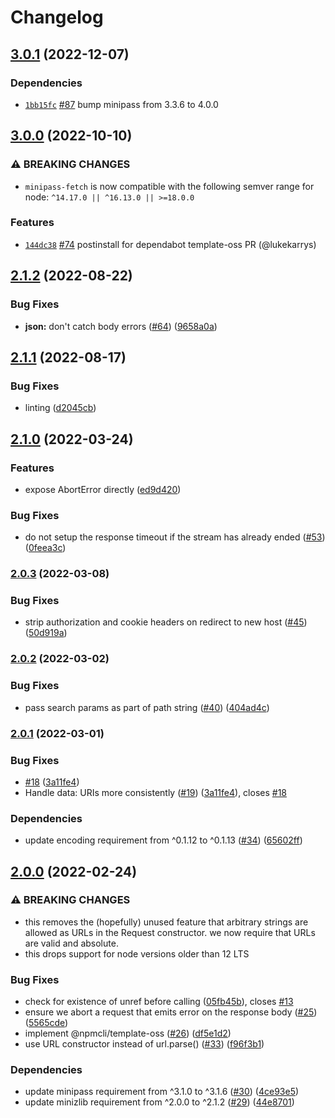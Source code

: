 # Changelog

## [3.0.1](https://github.com/npm/minipass-fetch/compare/v3.0.0...v3.0.1) (2022-12-07)

### Dependencies

* [`1bb15fc`](https://github.com/npm/minipass-fetch/commit/1bb15fc33e873a29adb02149ee017b2c25c8a831) [#87](https://github.com/npm/minipass-fetch/pull/87) bump minipass from 3.3.6 to 4.0.0

## [3.0.0](https://github.com/npm/minipass-fetch/compare/v2.1.2...v3.0.0) (2022-10-10)

### ⚠️ BREAKING CHANGES

* `minipass-fetch` is now compatible with the following semver range for node: `^14.17.0 || ^16.13.0 || >=18.0.0`

### Features

* [`144dc38`](https://github.com/npm/minipass-fetch/commit/144dc38eb2e3be72ed916d426fc0063bd6cfacd4) [#74](https://github.com/npm/minipass-fetch/pull/74) postinstall for dependabot template-oss PR (@lukekarrys)

## [2.1.2](https://github.com/npm/minipass-fetch/compare/v2.1.1...v2.1.2) (2022-08-22)


### Bug Fixes

* **json:** don't catch body errors ([#64](https://github.com/npm/minipass-fetch/issues/64)) ([9658a0a](https://github.com/npm/minipass-fetch/commit/9658a0a60349b38e62011a22ab6e9079c4319e98))

## [2.1.1](https://github.com/npm/minipass-fetch/compare/v2.1.0...v2.1.1) (2022-08-17)


### Bug Fixes

* linting ([d2045cb](https://github.com/npm/minipass-fetch/commit/d2045cb25afb77e8c8f5c7551209922a16d5b215))

## [2.1.0](https://github.com/npm/minipass-fetch/compare/v2.0.3...v2.1.0) (2022-03-24)


### Features

* expose AbortError directly ([ed9d420](https://github.com/npm/minipass-fetch/commit/ed9d42026676a32e126e867186e2578e78e963f4))


### Bug Fixes

* do not setup the response timeout if the stream has already ended ([#53](https://github.com/npm/minipass-fetch/issues/53)) ([0feea3c](https://github.com/npm/minipass-fetch/commit/0feea3cf399b6a1888f3cf3292a12675c2306b4d))

### [2.0.3](https://www.github.com/npm/minipass-fetch/compare/v2.0.2...v2.0.3) (2022-03-08)


### Bug Fixes

* strip authorization and cookie headers on redirect to new host ([#45](https://www.github.com/npm/minipass-fetch/issues/45)) ([50d919a](https://www.github.com/npm/minipass-fetch/commit/50d919aafce3b95a8237a6e2dc93ae7e4215650f))

### [2.0.2](https://www.github.com/npm/minipass-fetch/compare/v2.0.1...v2.0.2) (2022-03-02)


### Bug Fixes

* pass search params as part of path string ([#40](https://www.github.com/npm/minipass-fetch/issues/40)) ([404ad4c](https://www.github.com/npm/minipass-fetch/commit/404ad4cf1a2c21563205bee21ca1ef785b31c72f))

### [2.0.1](https://www.github.com/npm/minipass-fetch/compare/v2.0.0...v2.0.1) (2022-03-01)


### Bug Fixes

* [#18](https://www.github.com/npm/minipass-fetch/issues/18) ([3a11fe4](https://www.github.com/npm/minipass-fetch/commit/3a11fe4c18587b61d4e212d332338bd3427f5894))
* Handle data: URIs more consistently ([#19](https://www.github.com/npm/minipass-fetch/issues/19)) ([3a11fe4](https://www.github.com/npm/minipass-fetch/commit/3a11fe4c18587b61d4e212d332338bd3427f5894)), closes [#18](https://www.github.com/npm/minipass-fetch/issues/18)


### Dependencies

* update encoding requirement from ^0.1.12 to ^0.1.13 ([#34](https://www.github.com/npm/minipass-fetch/issues/34)) ([65602ff](https://www.github.com/npm/minipass-fetch/commit/65602ffed38947efb13e907a165ebde22423cac9))

## [2.0.0](https://www.github.com/npm/minipass-fetch/compare/v1.4.1...v2.0.0) (2022-02-24)


### ⚠ BREAKING CHANGES

* this removes the (hopefully) unused feature that arbitrary strings are allowed as URLs in the Request constructor. we now require that URLs are valid and absolute.
* this drops support for node versions older than 12 LTS

### Bug Fixes

* check for existence of unref before calling ([05fb45b](https://www.github.com/npm/minipass-fetch/commit/05fb45b2289045899b8e762e0f16ff9dd6bbd767)), closes [#13](https://www.github.com/npm/minipass-fetch/issues/13)
* ensure we abort a request that emits error on the response body ([#25](https://www.github.com/npm/minipass-fetch/issues/25)) ([5565cde](https://www.github.com/npm/minipass-fetch/commit/5565cdef3cbcd0bc286794c42695f5ec2da83264))
* implement @npmcli/template-oss ([#26](https://www.github.com/npm/minipass-fetch/issues/26)) ([df5e1d2](https://www.github.com/npm/minipass-fetch/commit/df5e1d281372f88ecb8435aaec8ffa1712546390))
* use URL constructor instead of url.parse() ([#33](https://www.github.com/npm/minipass-fetch/issues/33)) ([f96f3b1](https://www.github.com/npm/minipass-fetch/commit/f96f3b13e68f3851fd9fadb762c58f441a4c3f48))


### Dependencies

* update minipass requirement from ^3.1.0 to ^3.1.6 ([#30](https://www.github.com/npm/minipass-fetch/issues/30)) ([4ce93e5](https://www.github.com/npm/minipass-fetch/commit/4ce93e5dd28b56457721454bea63f3c37b0d50d3))
* update minizlib requirement from ^2.0.0 to ^2.1.2 ([#29](https://www.github.com/npm/minipass-fetch/issues/29)) ([44e8701](https://www.github.com/npm/minipass-fetch/commit/44e8701d6c142223f6abe54c42f6e5a3d43707d7))
